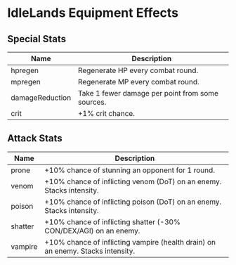 
# IdleLands Equipment Effects


## Special Stats

Name | Description
---- | -----------
hpregen | Regenerate HP every combat round.
mpregen | Regenerate MP every combat round.
damageReduction | Take 1 fewer damage per point from some sources.
crit | +1% crit chance.


## Attack Stats

Name | Description
---- | -----------
prone | +10% chance of stunning an opponent for 1 round.
venom | +10% chance of inflicting venom (DoT) on an enemy. Stacks intensity.
poison | +10% chance of inflicting poison (DoT) on an enemy. Stacks intensity.
shatter | +10% chance of inflicting shatter (-30% CON/DEX/AGI) on an enemy.
vampire | +10% chance of inflicting vampire (health drain) on an enemy. Stacks intensity.
